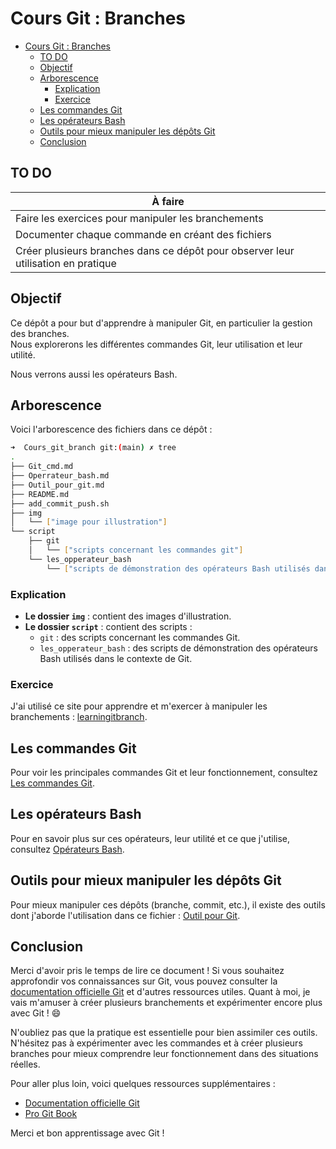 # Cours Git : Branches

- [Cours Git : Branches](#cours-git--branches)
  - [TO DO](#to-do)
  - [Objectif](#objectif)
  - [Arborescence](#arborescence)
    - [Explication](#explication)
    - [Exercice](#exercice)
  - [Les commandes Git](#les-commandes-git)
  - [Les opérateurs Bash](#les-opérateurs-bash)
  - [Outils pour mieux manipuler les dépôts Git](#outils-pour-mieux-manipuler-les-dépôts-git)
  - [Conclusion](#conclusion)

## TO DO

| À faire                                                                           |
| --------------------------------------------------------------------------------- |
| Faire les exercices pour manipuler les branchements                               |
| Documenter chaque commande en créant des fichiers                                 |
| Créer plusieurs branches dans ce dépôt pour observer leur utilisation en pratique |

## Objectif

Ce dépôt a pour but d'apprendre à manipuler Git, en particulier la gestion des branches.  
Nous explorerons les différentes commandes Git, leur utilisation et leur utilité.

Nous verrons aussi les opérateurs Bash.

## Arborescence

Voici l'arborescence des fichiers dans ce dépôt :

```bash
➜  Cours_git_branch git:(main) ✗ tree
.
├── Git_cmd.md
├── Operrateur_bash.md
├── Outil_pour_git.md
├── README.md
├── add_commit_push.sh
├── img
│   └── ["image pour illustration"]
└── script
    ├── git
    │   └── ["scripts concernant les commandes git"]
    └── les_opperateur_bash
        └── ["scripts de démonstration des opérateurs Bash utilisés dans le contexte de Git"]
```

### Explication

- **Le dossier `img`** : contient des images d'illustration.
- **Le dossier `script`** : contient des scripts :
  - `git` : des scripts concernant les commandes Git.
  - `les_opperateur_bash` : des scripts de démonstration des opérateurs Bash utilisés dans le contexte de Git.

### Exercice

J'ai utilisé ce site pour apprendre et m'exercer à manipuler les branchements : [learningitbranch](https://learngitbranching.js.org/?locale=fr_FR\&NODEMO=).

## Les commandes Git

Pour voir les principales commandes Git et leur fonctionnement, consultez [Les commandes Git](./Git_cmd.md).

## Les opérateurs Bash

Pour en savoir plus sur ces opérateurs, leur utilité et ce que j'utilise, consultez [Opérateurs Bash](./Operrateur_bash.md).

## Outils pour mieux manipuler les dépôts Git

Pour mieux manipuler ces dépôts (branche, commit, etc.), il existe des outils dont j'aborde l'utilisation dans ce fichier : [Outil pour Git](./Outil_pour_git.md).

## Conclusion

Merci d'avoir pris le temps de lire ce document ! Si vous souhaitez approfondir vos connaissances sur Git, vous pouvez consulter la [documentation officielle Git](https://git-scm.com/doc) et d'autres ressources utiles. Quant à moi, je vais m'amuser à créer plusieurs branchements et expérimenter encore plus avec Git ! 😄

N'oubliez pas que la pratique est essentielle pour bien assimiler ces outils. N'hésitez pas à expérimenter avec les commandes et à créer plusieurs branches pour mieux comprendre leur fonctionnement dans des situations réelles.

Pour aller plus loin, voici quelques ressources supplémentaires :
- [Documentation officielle Git](https://git-scm.com/doc)
- [Pro Git Book](https://git-scm.com/book/en/v2)

Merci et bon apprentissage avec Git !
